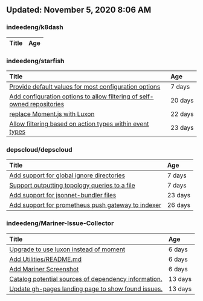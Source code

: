 ## Updated: November 5, 2020 8:06 AM


### indeedeng/k8dash
|**Title**|**Age**|
|:----|:----|


### indeedeng/starfish
|**Title**|**Age**|
|:----|:----|
|[Provide default values for most configuration options](https://github.com/indeedeng/starfish/issues/78)|7&nbsp;days|
|[Add configuration options to allow filtering of self-owned repositories](https://github.com/indeedeng/starfish/issues/65)|20&nbsp;days|
|[replace Moment.js with Luxon](https://github.com/indeedeng/starfish/issues/60)|22&nbsp;days|
|[Allow filtering based on action types within event types](https://github.com/indeedeng/starfish/issues/58)|23&nbsp;days|


### depscloud/depscloud
|**Title**|**Age**|
|:----|:----|
|[Add support for global ignore directories](https://github.com/depscloud/depscloud/issues/137)|7&nbsp;days|
|[Support outputting topology queries to a file](https://github.com/depscloud/depscloud/issues/135)|7&nbsp;days|
|[Add support for jsonnet-bundler files](https://github.com/depscloud/depscloud/issues/115)|23&nbsp;days|
|[Add support for prometheus push gateway to indexer](https://github.com/depscloud/depscloud/issues/108)|26&nbsp;days|


### indeedeng/Mariner-Issue-Collector
|**Title**|**Age**|
|:----|:----|
|[Upgrade to use luxon instead of moment](https://github.com/indeedeng/Mariner-Issue-Collector/issues/31)|6&nbsp;days|
|[Add Utilities/README.md](https://github.com/indeedeng/Mariner-Issue-Collector/issues/30)|6&nbsp;days|
|[Add Mariner Screenshot](https://github.com/indeedeng/Mariner-Issue-Collector/issues/29)|6&nbsp;days|
|[Catalog potential sources of dependency information.](https://github.com/indeedeng/Mariner-Issue-Collector/issues/19)|13&nbsp;days|
|[Update gh-pages landing page to show found issues.](https://github.com/indeedeng/Mariner-Issue-Collector/issues/15)|13&nbsp;days|